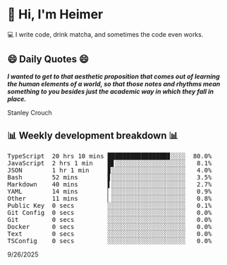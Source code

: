 # 👋 Hi, I'm Heimer

💻 I write code, drink matcha, and sometimes the code even works.

## 😄 Daily Quotes 😄

_**I wanted to get to that aesthetic proposition that comes out of learning the human elements of a world, so that those notes and rhythms mean something to you besides just the academic way in which they fall in place.**_

Stanley Crouch



## 📊 Weekly development breakdown 📊

<pre>TypeScript  20 hrs 10 mins ████████████████▊░░░░  80.0%
JavaScript  2 hrs 1 min    █▋░░░░░░░░░░░░░░░░░░░   8.1%
JSON        1 hr 1 min     ▊░░░░░░░░░░░░░░░░░░░░   4.0%
Bash        52 mins        ▋░░░░░░░░░░░░░░░░░░░░   3.5%
Markdown    40 mins        ▌░░░░░░░░░░░░░░░░░░░░   2.7%
YAML        14 mins        ▏░░░░░░░░░░░░░░░░░░░░   0.9%
Other       11 mins        ▏░░░░░░░░░░░░░░░░░░░░   0.8%
Public Key  0 secs         ░░░░░░░░░░░░░░░░░░░░░   0.1%
Git Config  0 secs         ░░░░░░░░░░░░░░░░░░░░░   0.0%
Git         0 secs         ░░░░░░░░░░░░░░░░░░░░░   0.0%
Docker      0 secs         ░░░░░░░░░░░░░░░░░░░░░   0.0%
Text        0 secs         ░░░░░░░░░░░░░░░░░░░░░   0.0%
TSConfig    0 secs         ░░░░░░░░░░░░░░░░░░░░░   0.0%</pre>

9/26/2025